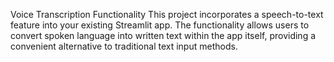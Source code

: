 Voice Transcription Functionality This project incorporates a speech-to-text feature into your existing Streamlit app. The functionality allows users to convert spoken language into written text within the app itself, providing a convenient alternative to traditional text input methods.
